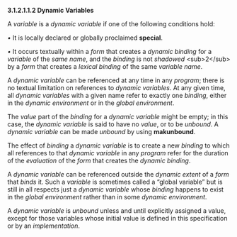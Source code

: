 **3.1.2.1.1.2 Dynamic Variables** 

A *variable* is a *dynamic variable* if one of the following conditions hold: 

*•* It is locally declared or globally proclaimed **special**. 

*•* It occurs textually within a *form* that creates a *dynamic binding* for a *variable* of the *same name*, and the *binding* is not *shadowed* \<sub\>2\</sub\> by a *form* that creates a *lexical binding* of the same *variable name*. 

A *dynamic variable* can be referenced at any time in any *program*; there is no textual limitation on references to *dynamic variables*. At any given time, all *dynamic variables* with a given name refer to exactly one *binding*, either in the *dynamic environment* or in the *global environment*.  



The *value* part of the *binding* for a *dynamic variable* might be empty; in this case, the *dynamic variable* is said to have no *value*, or to be *unbound*. A *dynamic variable* can be made *unbound* by using **makunbound**. 

The effect of *binding* a *dynamic variable* is to create a new *binding* to which all references to that *dynamic variable* in any *program* refer for the duration of the *evaluation* of the *form* that creates the *dynamic binding*. 

A *dynamic variable* can be referenced outside the *dynamic extent* of a *form* that *binds* it. Such a *variable* is sometimes called a “global variable” but is still in all respects just a *dynamic variable* whose *binding* happens to exist in the *global environment* rather than in some *dynamic environment*. 

A *dynamic variable* is *unbound* unless and until explicitly assigned a value, except for those variables whose initial value is defined in this specification or by an *implementation*. 

